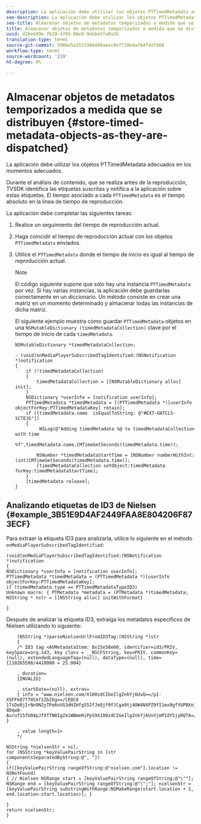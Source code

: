 ```yaml
---
description: La aplicación debe utilizar los objetos PTTimedMetadata adecuados en los momentos adecuados.
seo-description: La aplicación debe utilizar los objetos PTTimedMetadata adecuados en los momentos adecuados.
seo-title: Almacenar objetos de metadatos temporizados a medida que se distribuyen
title: Almacenar objetos de metadatos temporizados a medida que se distribuyen
uuid: d26ed49e-fb29-4765-86e9-9ebbe5fa0a2b
translation-type: tm+mt
source-git-commit: 5908e5a3521966496aeec0ef730e4a704fddfb68
workflow-type: tm+mt
source-wordcount: '219'
ht-degree: 0%

---
```



# Almacenar objetos de metadatos temporizados a medida que se distribuyen {#store-timed-metadata-objects-as-they-are-dispatched}

La aplicación debe utilizar los objetos PTTimedMetadata adecuados en los momentos adecuados.

Durante el análisis de contenido, que se realiza antes de la reproducción, TVSDK identifica las etiquetas suscritas y notifica a la aplicación sobre estas etiquetas. El tiempo asociado a cada `PTTimedMetadata` es el tiempo absoluto en la línea de tiempo de reproducción.

La aplicación debe completar las siguientes tareas:

1. Realice un seguimiento del tiempo de reproducción actual.
1. Haga coincidir el tiempo de reproducción actual con los objetos `PTTimedMetadata` enviados.

1. Utilice el `PTTimedMetadata` donde el tiempo de inicio es igual al tiempo de reproducción actual.

   >[!NOTE]
   >
   >El código siguiente supone que sólo hay una instancia `PTTimedMetadata` por vez. Si hay varias instancias, la aplicación debe guardarlas correctamente en un diccionario. Un método consiste en crear una matriz en un momento determinado y almacenar todas las instancias de dicha matriz.

   El siguiente ejemplo muestra cómo guardar `PTTimedMetadata` objetos en una `NSMutableDictionary (timedMetadataCollection)` clave por el tiempo de inicio de cada `timedMetadata`.

   ```
   NSMutableDictionary *timedMetadataCollection; 
   
   - (void)onMediaPlayerSubscribedTagIdentified:(NSNotification *)notification 
   { 
       if (!timedMetadataCollection) 
       { 
           timedMetadataCollection = [[NSMutableDictionary alloc] init]; 
       } 
       NSDictionary *userInfo = [notification userInfo]; 
       PTTimedMetadata *timedMetadata = [(PTTimedMetadata *)[userInfo objectForKey:PTTimedMetadataKey] retain]; 
       if ([timedMetadata.name  isEqualToString: @"#EXT-OATCLS-SCTE35"]) 
       { 
            NSLog(@"Adding timedMetadata %@ to timedMetadataCollection with time                      
                    %f",timedMetadata.name,CMTimeGetSeconds(timedMetadata.time)); 
   
           NSNumber *timedMetadataStartTime = [NSNumber numberWithInt:(int)CMTimeGetSeconds(timedMetadata.time)]; 
           [timedMetadataCollection setObject:timedMetadata forKey:timedMetadataStartTime]; 
       } 
       [timedMetadata release]; 
   }
   ```

## Analizando etiquetas de ID3 de Nielsen {#example_3B51E9D4AF2449FAA8E804206F873ECF}

Para extraer la etiqueta ID3 para analizarla, utilice lo siguiente en el método `onMediaPlayerSubscribedTagIdentified`:

```
(void)onMediaPlayerSubscribedTagIdentified:(NSNotification *)notification 
{ 
NSDictionary *userInfo = [notification userInfo]; 
PTTimedMetadata *timedMetadata = (PTTimedMetadata *)[userInfo objectForKey:PTTimedMetadataKey]; 
if (timedMetadata.type == PTTimedMetadataTypeID3) 
Unknown macro: { PTMetadata *metadata = (PTMetadata *)timedMetadata; NSString * nstr = [[NSString alloc] initWithFormat} 
 
}
```

Después de analizar la etiqueta ID3, extraiga los metadatos específicos de Nielsen utilizando lo siguiente:

```
    (NSString *)parseNielsenUrlFromID3Tag:(NSString *)str 
    { 
    /* ID3 tag <AVMetadataItem: 0x15e58e60, identifier=id3/PRIV, keySpace=org.id3, key class = __NSCFString, key=PRIV, commonKey=(null), extendedLanguageTag=(null), dataType=(null), time= {110265598/4410000 = 25.004} 
 
    , duration= 
    {INVALID} 
 
    , startDate=(null), extras= 
    { info = "www.nielsen.com/X100zdCIGeIlgZnkYj6UvQ==/pI-X5FFk07770SXf2ZbI6g==/CE0C6​1TsDo0jIrNn9N2yTPe6nVG3dHZHfgS52fJeQjf9fJCga9tj4OW4NXPZ9fI1mx0gfYUPBXnjqolHemZPtn_FCoNg​8Dqw8-Auruf15fU04pJfXTTN0IgZ4iWBmeRiPpS9X100zdCIGeIlgZnkYj6UvVjmPIdY5jyRQTA=/00000/21778/00"; } 
 
    , value length=1> 
    */ 
 
NSString *nielsenStr = nil; 
for (NSString *keyValuePairString in [str componentsSeparatedByString:@", "]) 
{ 
if([keyValuePairString rangeOfString:@"nielsen.com"].location != NSNotFound) 
{ // Nielsen NSRange start = [keyValuePairString rangeOfString:@"\""]; NSRange end = [keyValuePairString rangeOfString:@"\";"]; nielsenStr = [keyValuePairString substringWithRange:NSMakeRange(start.location + 1, end.location-start.location)]; } 
 
} 
return nielsenStr; 
}
```

